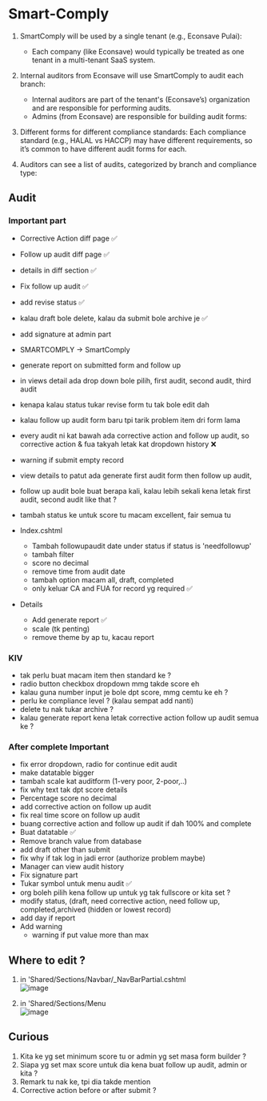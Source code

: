 # Smart-Comply

1. SmartComply will be used by a single tenant (e.g., Econsave Pulai):
   - Each company (like Econsave) would typically be treated as one tenant in a multi-tenant SaaS system.

2. Internal auditors from Econsave will use SmartComply to audit each branch:
   - Internal auditors are part of the tenant's (Econsave’s) organization and are responsible for performing audits.
   - Admins (from Econsave) are responsible for building audit forms:

3. Different forms for different compliance standards:
   Each compliance standard (e.g., HALAL vs HACCP) may have different requirements, so it’s common to have different audit forms for each.

4. Auditors can see a list of audits, categorized by branch and compliance type:


## Audit
### Important part 
- Corrective Action diff page ✅
- Follow up audit diff page ✅
- details in diff section ✅ 
- Fix follow up audit ✅
- add revise status ✅
- kalau draft bole delete, kalau da submit bole archive je ✅
- add signature at admin part
- SMARTCOMPLY -> SmartComply
- generate report on submitted form and follow up
- in views detail ada drop down bole pilih, first audit, second audit, third audit
- kenapa kalau status tukar revise form tu tak bole edit dah
- kalau follow up audit form baru tpi tarik problem item dri form lama  
- every audit ni kat bawah ada corrective action and follow up audit, so corrective action & fua takyah letak kat dropdown history ❌
- warning if submit empty record
- view details to patut ada generate first audit form then follow up audit,
- follow up audit bole buat berapa kali, kalau lebih sekali kena letak first audit, second audit like that ?
- tambah status ke untuk score tu macam excellent, fair semua tu

- Index.cshtml
  - Tambah followupaudit date under status if status is 'needfollowup'
  - tambah filter
  - score no decimal
  - remove time from audit date
  - tambah option macam all, draft, completed 
  - only keluar CA and FUA for record yg required ✅
- Details
  - Add generate report ✅
  - scale (tk penting)
  - remove theme by ap tu, kacau report 

### KIV
- tak perlu buat macam item then standard ke ?
- radio button checkbox dropdown mmg takde score eh
- kalau guna number input je bole dpt score, mmg cemtu ke eh ?
- perlu ke compliance level ? (kalau sempat add nanti)
- delete tu nak tukar archive ?
- kalau generate report kena letak corrective action follow up audit semua ke ?

### After complete Important
- fix error dropdown, radio for continue edit audit 
- make datatable bigger  
- tambah scale kat auditform (1-very poor, 2-poor,..)
- fix why text tak dpt score details 
- Percentage score no decimal 
- add corrective action on follow up audit
- fix real time score on follow up audit
- buang corrective action and follow up audit if dah 100% and complete
- Buat datatable ✅
- Remove branch value from database 
- add draft other than submit
- fix why if tak log in jadi error (authorize problem maybe)
- Manager can view audit history
- Fix signature part
- Tukar symbol untuk menu audit ✅ 
- org boleh pilih kena follow up untuk yg tak fullscore or kita set ?
- modify status, (draft, need corrective action, need follow up, completed,archived (hidden or lowest record)
- add day if report 
- Add warning
  - warning if put value more than max 

## Where to edit ?
1. in 'Shared/Sections/Navbar/_NavBarPartial.cshtml <br>
![image](https://github.com/user-attachments/assets/1ece39e3-6537-4156-9cd4-5a67dbaccf81)

2. in 'Shared/Sections/Menu <br>
![image](https://github.com/user-attachments/assets/cfd837a1-c3d7-4a4a-a75a-ac1f58743d1d)

## Curious
1. Kita ke yg set minimum score tu or admin yg set masa form builder ?
2. Siapa yg set max score untuk dia kena buat follow up audit, admin or kita ?
3. Remark tu nak ke, tpi dia takde mention 
4. Corrective action before or after submit ?

